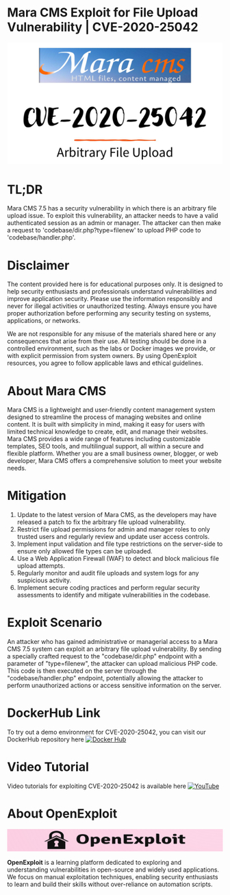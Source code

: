 # Mara CMS Exploit for File Upload Vulnerability | CVE-2020-25042
![CVE-2020-25042](https://raw.githubusercontent.com/pawanjswal/pawanjswal.github.io/master/cve-2020-25042/assets/thumbnail.jpg)

# TL;DR
Mara CMS 7.5 has a security vulnerability in which there is an arbitrary file upload issue. To exploit this vulnerability, an attacker needs to have a valid authenticated session as an admin or manager. The attacker can then make a request to 'codebase/dir.php?type=filenew' to upload PHP code to 'codebase/handler.php'.

# Disclaimer

The content provided here is for educational purposes only. It is designed to help security enthusiasts and professionals understand vulnerabilities and improve application security. Please use the information responsibly and never for illegal activities or unauthorized testing. Always ensure you have proper authorization before performing any security testing on systems, applications, or networks.

We are not responsible for any misuse of the materials shared here or any consequences that arise from their use. All testing should be done in a controlled environment, such as the labs or Docker images we provide, or with explicit permission from system owners. By using OpenExploit resources, you agree to follow applicable laws and ethical guidelines.

# About Mara CMS
Mara CMS is a lightweight and user-friendly content management system designed to streamline the process of managing websites and online content. It is built with simplicity in mind, making it easy for users with limited technical knowledge to create, edit, and manage their websites. Mara CMS provides a wide range of features including customizable templates, SEO tools, and multilingual support, all within a secure and flexible platform. Whether you are a small business owner, blogger, or web developer, Mara CMS offers a comprehensive solution to meet your website needs.

# Mitigation
1. Update to the latest version of Mara CMS, as the developers may have released a patch to fix the arbitrary file upload vulnerability.
2. Restrict file upload permissions for admin and manager roles to only trusted users and regularly review and update user access controls.
3. Implement input validation and file type restrictions on the server-side to ensure only allowed file types can be uploaded.
4. Use a Web Application Firewall (WAF) to detect and block malicious file upload attempts.
5. Regularly monitor and audit file uploads and system logs for any suspicious activity.
6. Implement secure coding practices and perform regular security assessments to identify and mitigate vulnerabilities in the codebase.

# Exploit Scenario
An attacker who has gained administrative or managerial access to a Mara CMS 7.5 system can exploit an arbitrary file upload vulnerability. By sending a specially crafted request to the "codebase/dir.php" endpoint with a parameter of "type=filenew", the attacker can upload malicious PHP code. This code is then executed on the server through the "codebase/handler.php" endpoint, potentially allowing the attacker to perform unauthorized actions or access sensitive information on the server.

# DockerHub Link
To try out a demo environment for CVE-2020-25042, you can visit our DockerHub repository here [![Docker Hub](https://img.shields.io/badge/Docker_Hub-2496ED)](https://hub.docker.com/u/pawanjswal)

# Video Tutorial
Video tutorials for exploiting CVE-2020-25042 is available here [![YouTube](https://img.shields.io/badge/YouTube-FF0000)](https://www.youtube.com/@OpenExploit)

# About OpenExploit

![OpenExploit](https://raw.githubusercontent.com/pawanjswal/pawanjswal.github.io/master/assets/logo.png)

**OpenExploit** is a learning platform dedicated to exploring and understanding vulnerabilities in open-source and widely used applications. We focus on manual exploitation techniques, enabling security enthusiasts to learn and build their skills without over-reliance on automation scripts.